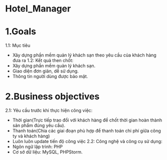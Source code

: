 # Hotel_Manager
# 1.Goals
1.1: Mục tiêu
- Xây dựng phần mềm quản lý khách sạn theo yêu cầu của khách hàng đưa ra
1.2: Kết quả then chốt:
- Xây dựng phần mềm quản lý khách sạn.
- Giao diện đơn giản, dễ sử dụng.
- Thông tin người dùng được bảo mật.
# 2.Business objectives
2.1: Yêu cầu trước khi thực hiện công việc:
+ Thời gian(Trực tiếp trao đổi với khách hàng để chốt thời gian hoàn thành sản phẩm đúng yêu cầu).
+ Thanh toán(Chia các giai đoạn phù hợp để thanh toán chi phí giữa công ty và khách hàng)
+ Luôn luôn update tiến độ công việc
2.2: Công nghệ và công cụ sử dụng:
+ Ngôn ngữ lập trình: PHP
+ Cơ sở dữ liệu: MySQL, PHPStorm.



